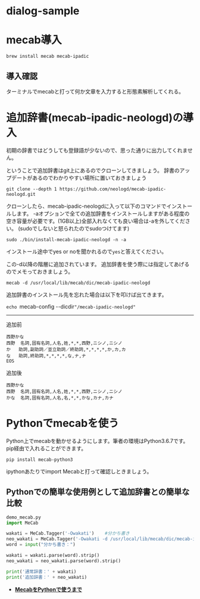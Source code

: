 # dialog-sample

# mecab導入
`brew install mecab mecab-ipadic`

## 導入確認
ターミナルでmecabと打って何か文章を入力すると形態素解析してくれる。

# 追加辞書(mecab-ipadic-neologd)の導入
初期の辞書ではどうしても登録語が少ないので、思った通りに出力してくれません。

ということで追加辞書はgit上にあるのでクローンしてきましょう。
辞書のアップデートがあるのでわかりやすい場所に置いておきましょう

`git clone --depth 1 https://github.com/neologd/mecab-ipadic-neologd.git`

クローンしたら、mecab-ipadic-neologdに入って以下のコマンドでインストールします。
-aオプションで全ての追加辞書をインストールしますがある程度の空き容量が必要です。(1GB以上)全部入れなくても良い場合は-aを外してください。
(sudoでしないと怒られたのでsudoつけてます)

`sudo ./bin/install-mecab-ipadic-neologd -n -a`

インストール途中でyes or noを聞かれるので`yes`と答えてください。

この-d以降の階層に追加されています。
追加辞書を使う際には指定してあげるのでメモっておきましょう。

`mecab -d /usr/local/lib/mecab/dic/mecab-ipadic-neologd`

追加辞書のインストール先を忘れた場合は以下を叩けば出てきます。

`echo `mecab-config --dicdir`"/mecab-ipadic-neologd"`

***

追加前
```
西野かな
西野	名詞,固有名詞,人名,姓,*,*,西野,ニシノ,ニシノ
か	助詞,副助詞／並立助詞／終助詞,*,*,*,*,か,カ,カ
な	助詞,終助詞,*,*,*,*,な,ナ,ナ
EOS
```

追加後
```
西野かな
西野	名詞,固有名詞,人名,姓,*,*,西野,ニシノ,ニシノ
かな	名詞,固有名詞,人名,名,*,*,かな,カナ,カナ
```

# Pythonでmecabを使う
Python上でmecabを動かせるようにします。筆者の環境はPython3.6.7です。
pip経由で入れることができます。

`pip install mecab-python3`

ipythonあたりでimport Mecabと打って確認しときましょう。

## Pythonでの簡単な使用例として追加辞書との簡単な比較
```python
demo_mecab.py
import MeCab

wakati = MeCab.Tagger('-Owakati')    #分かち書き
neo_wakati = MeCab.Tagger('-Owakati -d /usr/local/lib/mecab/dic/mecab-ipadic-neologd') #追加辞書を適用
word = input("分かち書き：")

wakati = wakati.parse(word).strip()
neo_wakati = neo_wakati.parse(word).strip()

print('通常辞書：' + wakati)
print('追加辞書：' + neo_wakati)
```
* [**MecabをPythonで使うまで**](https://qiita.com/Sak1361/items/47e9ec464ccc770cd65c)
